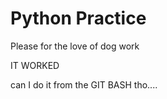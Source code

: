 # Python Practice

Please for the love of dog work

IT WORKED

can I do it from the GIT BASH tho....